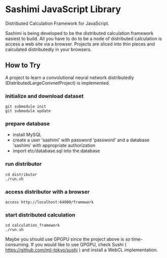 # Sashimi JavaScript Library
Distributed Calculation Framework for JavaScript.

Sashimi is being developed to be the distributed calculation framework easiest to build. All you have to do to be a node of distributed calculation is access a web site via a browser. Projects are sliced into thin pieces and calculated distributedly in your browsers.

## How to Try
A project to learn a convolutional neural network distributedly (DistributedLargeConvnetProject) is implemented. 

### initialize and download dataset
	git submodule init
	git submodule update

### prepare database
+ install MySQL
+ create a user 'sashimi' with password 'password' and a database 'sashimi' with appropriate authorization
+ import etc/database.sql into the database

### run distributor
	cd distributor
	./run.sh

### access distributor with a browser
	access http://localhost:64000/framework

### start distributed calculation
	cd calculation_framework
	./run.sh

Maybe you should use GPGPU since the project above is so time-consuming.
If you would like to use GPGPU, check Sushi ( https://github.com/mil-tokyo/sushi ) and install a WebCL implementation.
